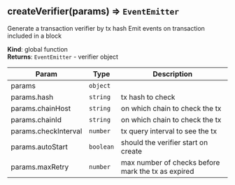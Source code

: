 
## createVerifier(params) ⇒ `EventEmitter`

Generate a transaction verifier by tx hash
Emit events on transaction included in a block

**Kind**: global function  
**Returns**: `EventEmitter` - verifier object  

| Param                | Type      | Description                                        |
| -------------------- | --------- | -------------------------------------------------- |
| params               | `object`  |                                                    |
| params.hash          | `string`  | tx hash to check                                   |
| params.chainHost     | `string`  | on which chain to check the tx                     |
| params.chainId       | `string`  | on which chain to check the tx                     |
| params.checkInterval | `number`  | tx query interval to see the tx                    |
| params.autoStart     | `boolean` | should the verifier start on create                |
| params.maxRetry      | `number`  | max number of checks before mark the tx as expired |
